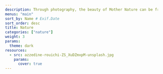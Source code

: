 ```yaml
---
description: Through photography, the beauty of Mother Nature can be frozen in time. This category celebrates the magic of our planet and beyond — from the immensity of the great outdoors, to miraculous moments in your own backyard.
menus: "main"
sort_by: Name # Exif.Date
sort_order: desc
title: Nature
categories: ["nature"]
weight: 3
params:
  theme: dark
resources:
  - src: azzedine-rouichi-ZS_XuDZmxpM-unsplash.jpg
    params:
      cover: true
---
```

